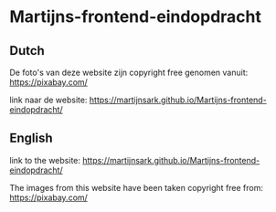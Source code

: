 # Martijns-frontend-eindopdracht

## Dutch

De foto's van deze website zijn copyright free genomen vanuit: https://pixabay.com/

link naar de website: https://martijnsark.github.io/Martijns-frontend-eindopdracht/

## English

link to the website: https://martijnsark.github.io/Martijns-frontend-eindopdracht/

The images from this website have been taken copyright free from: https://pixabay.com/
